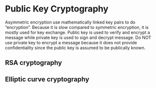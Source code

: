 # Public Key Cryptography

Asymmetric encryption use mathematically linked key pairs to do “encryption”. Because it is slow compared to symmetric encryption, it is mostly used for key exchange.  Public key is used to verify and encrypt a message while private key is used to sign and decrypt message. Do NOT use private key to encrypt a message because it does not provide confidentiality since the public key is assumed to be publically known. 
 
## RSA cryptography

## Elliptic curve cryptography
